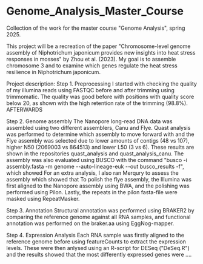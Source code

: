 # Genome_Analysis_Master_Course
Collection of the work for the master course "Genome Analysis", spring 2025. 

This project will be a recreation of the paper "Chromosome-level genome assembly of Niphotrichum japonicum provides new insights into heat stress responses in mosses" by Zhou et al. (2023). My goal is to assemble chromosome 3 and to examine which genes regulate the heat stress resilience in Niphotrichum japonicum. 

Project description:
Step 1. Preprocessing
I started with checking the quality of my illumina reads using FASTQC before and after trimming using trimmomatic. The quality was good before with positions with quality score below 20, as shown with the high retention rate of the trimming (98.8%). AFTERWARDS

Step 2. Genome assembly
The Nanopore long-read DNA data was assembled using two different assemblers, Canu and Flye. Quast analysis was performed to determine which assembly to move forward with and the Flye assembly was selected due to lower amounts of contigs (48 vs 107), higher N50 (2069003 vs 864513) and lower L50 (3 vs 6). These results are shown in the repositories quast_analysis and quast_analysis_canu. 
The assembly was also evaluated using BUSCO with the command "busco -i assembly.fasta -m genome --auto-lineage-euk --out busco_results -f", which showed 
For an extra analysis, I also ran Merqury to assess the assembly which showed that 
To polish the flye assembly, the Illumina was first aligned to the Nanopore assembly using BWA, and the polishing was performed using Pilon. Lastly, the repeats in the pilon fasta-file were masked using RepeatMasker. 

Step 3. Annotation
Structural annotation was performed using BRAKER2 by comparing the reference genome against all RNA samples, and functional annotation was performed on the braker.aa using EggNog-mapper. 

Step 4. Expression Analysis
Each RNA sample was firstly aligned to the reference genome before using featureCounts to extract the expression levels. These were then anlysed using an R-script for DESeq ("DeSeq.R") and the results showed that the most differently expressed genes were ....


